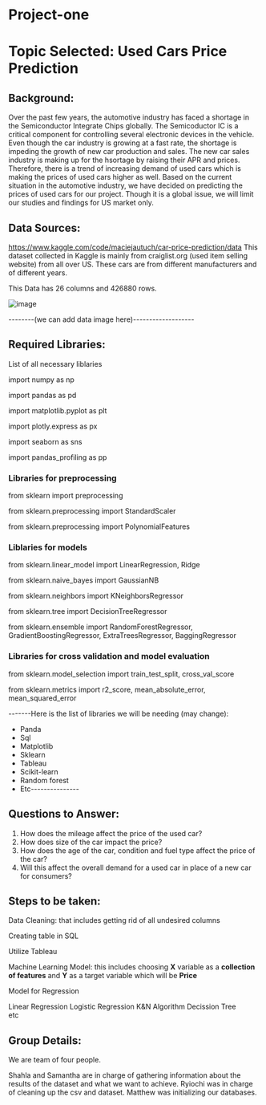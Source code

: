 # Project-one
# Topic Selected:  Used Cars Price Prediction

## Background:

Over the past few years, the automotive industry has faced a shortage in the Semiconductor Integrate Chips globally. The Semicoductor IC is a critical component for controlling several electronic devices in the vehicle. 
Even though the car industry is growing at a fast rate, the shortage is impeding the growth of new car production and sales. The new car sales industry is making up for the hsortage by raising their APR and prices. Therefore, there is a trend of increasing demand of used cars which is making the prices of used cars higher as well.
Based on the current situation in the automotive industry, we have decided on predicting the prices of used cars for our project. Though it is a global issue, we will limit our studies and findings for US market only.


## Data Sources:
https://www.kaggle.com/code/maciejautuch/car-price-prediction/data
This dataset collected in Kaggle is mainly from craiglist.org (used item selling website) from all over US. These cars are from different manufacturers and of different years.

This Data has 26 columns and 426880 rows.

![image](https://user-images.githubusercontent.com/105535250/199819404-a0f16653-e9dd-437e-97a8-251c9d1c3d5b.png)


--------(we can add data image here)-------------------

## Required Libraries:
List of all necessary liblaries

import numpy as np

import pandas as pd

import matplotlib.pyplot as plt

import plotly.express as px

import seaborn as sns

import pandas_profiling as pp

### Libraries for preprocessing


from sklearn import preprocessing

from sklearn.preprocessing import StandardScaler

from sklearn.preprocessing import PolynomialFeatures

### Liblaries for models

from sklearn.linear_model import LinearRegression, Ridge

from sklearn.naive_bayes import GaussianNB

from sklearn.neighbors import KNeighborsRegressor

from sklearn.tree import DecisionTreeRegressor

from sklearn.ensemble import RandomForestRegressor, GradientBoostingRegressor, ExtraTreesRegressor, BaggingRegressor

### Libraries for cross validation and model evaluation


from sklearn.model_selection import train_test_split, cross_val_score

from sklearn.metrics import r2_score, mean_absolute_error, mean_squared_error


-------Here is the list of libraries we will be needing (may change):

*	Panda
*	Sql
*	Matplotlib
*	Sklearn
*	Tableau
*	Scikit-learn
*	Random forest
*	Etc---------------

## Questions to Answer:

1.	How does the mileage affect the price of the used car?
2.	How does size of the car impact the price?
3.	How does the age of the car, condition and fuel type affect the price of the car?
4.	Will this affect the overall demand for a used car in place of a new car for consumers?

## Steps to be taken:
Data Cleaning:
 that includes getting rid of all undesired columns
 
Creating table in SQL

Utilize Tableau 

Machine Learning Model:
this includes choosing **X** variable as a **collection of features** and **Y** as a target variable which will be **Price**

Model for Regression

Linear Regression
Logistic Regression
K&N Algorithm
Decission Tree	
etc
## Group Details:

We are team of four people. 

Shahla and Samantha are in charge of gathering information about the results of the dataset and what we want to achieve. Ryiochi was in charge of cleaning up the csv and dataset. Matthew was initializing our databases.

